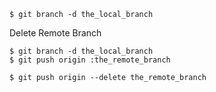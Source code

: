 ```shell
$ git branch -d the_local_branch
```
Delete Remote Branch
```shell
$ git branch -d the_local_branch
$ git push origin :the_remote_branch
```
```shell
$ git push origin --delete the_remote_branch
```
